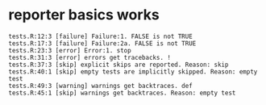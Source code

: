 # reporter basics works

    tests.R:12:3 [failure] Failure:1. FALSE is not TRUE
    tests.R:17:3 [failure] Failure:2a. FALSE is not TRUE
    tests.R:23:3 [error] Error:1. stop
    tests.R:31:3 [error] errors get tracebacks. !
    tests.R:37:3 [skip] explicit skips are reported. Reason: skip
    tests.R:40:1 [skip] empty tests are implicitly skipped. Reason: empty test
    tests.R:49:3 [warning] warnings get backtraces. def
    tests.R:45:1 [skip] warnings get backtraces. Reason: empty test

